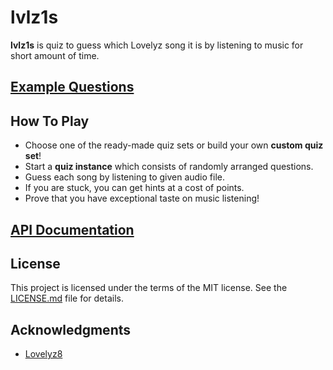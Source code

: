 # lvlz1s

**lvlz1s** is quiz to guess which Lovelyz song it is by listening to music for short amount of time.

## [Example Questions](https://okhee.github.io/lvlz1s/sample-question.md)

## How To Play

- Choose one of the ready-made quiz sets or build your own **custom quiz set**!
- Start a **quiz instance** which consists of randomly arranged questions.
- Guess each song by listening to given audio file. 
- If you are stuck, you can get hints at a cost of points.
- Prove that you have exceptional taste on music listening!

## [API Documentation](https://okhee.github.io/lvlz1s/)

## License

This project is licensed under the terms of the MIT license. See the [LICENSE.md](LICENSE.md) file for details. 

## Acknowledgments
- [Lovelyz8](http://lvlz8.com/)

